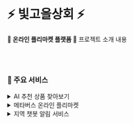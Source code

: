 # ⚡ 빛고을상회 ⚡
**👛 온라인 플리마켓 플랫폼 👜**
프로젝트 소개 내용

<br>
<br>

<h3>🧡 주요 서비스</h3>


<details>
<summary>AI 추천 상품 찾아보기</summary>
<div markdown="1">       
작성예정
- 사용한 기술 정리
</div>
</details>

<details>
<summary>메타버스 온라인 플리마켓</summary>
<div markdown="2">       
작성예정
- 사용한 기술 정리
</div>
</details>

<details>
<summary>지역 챗봇 알림 서비스</summary>
<div markdown="3">       
작성예정
- 사용한 기술 정리
</div>
</details>
